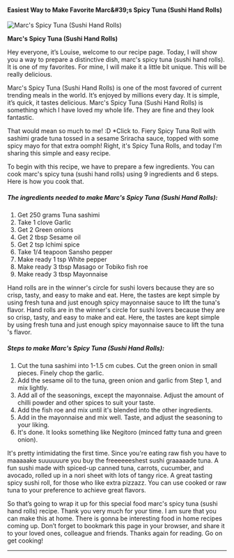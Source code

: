             

#### Easiest Way to Make Favorite Marc&amp;#39;s Spicy Tuna (Sushi Hand Rolls)

![Marc's Spicy Tuna (Sushi Hand Rolls)](https://img-global.cpcdn.com/recipes/5038719003262976/751x532cq70/marcs-spicy-tuna-sushi-hand-rolls-recipe-main-photo.jpg)

**Marc's Spicy Tuna (Sushi Hand Rolls)**

Hey everyone, it’s Louise, welcome to our recipe page. Today, I will show you a way to prepare a distinctive dish, marc's spicy tuna (sushi hand rolls). It is one of my favorites. For mine, I will make it a little bit unique. This will be really delicious.

Marc's Spicy Tuna (Sushi Hand Rolls) is one of the most favored of current trending meals in the world. It’s enjoyed by millions every day. It is simple, it’s quick, it tastes delicious. Marc's Spicy Tuna (Sushi Hand Rolls) is something which I have loved my whole life. They are fine and they look fantastic.

That would mean so much to me! :D \*Click to. Fiery Spicy Tuna Roll with sashimi grade tuna tossed in a sesame Sriracha sauce, topped with some spicy mayo for that extra oomph! Right, it's Spicy Tuna Rolls, and today I'm sharing this simple and easy recipe.

To begin with this recipe, we have to prepare a few ingredients. You can cook marc's spicy tuna (sushi hand rolls) using 9 ingredients and 6 steps. Here is how you cook that.

##### The ingredients needed to make Marc's Spicy Tuna (Sushi Hand Rolls):

1.  Get 250 grams Tuna sashimi
2.  Take 1 clove Garlic
3.  Get 2 Green onions
4.  Get 2 tbsp Sesame oil
5.  Get 2 tsp Ichimi spice
6.  Take 1/4 teapoon Sansho pepper
7.  Make ready 1 tsp White pepper
8.  Make ready 3 tbsp Masago or Tobiko fish roe
9.  Make ready 3 tbsp Mayonnaise

Hand rolls are in the winner's circle for sushi lovers because they are so crisp, tasty, and easy to make and eat. Here, the tastes are kept simple by using fresh tuna and just enough spicy mayonnaise sauce to lift the tuna's flavor. Hand rolls are in the winner's circle for sushi lovers because they are so crisp, tasty, and easy to make and eat. Here, the tastes are kept simple by using fresh tuna and just enough spicy mayonnaise sauce to lift the tuna 's flavor.

##### Steps to make Marc's Spicy Tuna (Sushi Hand Rolls):

1.  Cut the tuna sashimi into 1-1.5 cm cubes. Cut the green onion in small pieces. Finely chop the garlic.
2.  Add the sesame oil to the tuna, green onion and garlic from Step 1, and mix lightly.
3.  Add all of the seasonings, except the mayonnaise. Adjust the amount of chilli powder and other spices to suit your taste.
4.  Add the fish roe and mix until it's blended into the other ingredients.
5.  Add in the mayonnaise and mix well. Taste, and adjust the seasoning to your liking.
6.  It's done. It looks something like Negitoro (minced fatty tuna and green onion).

It's pretty intimidating the first time. Since you're eating raw fish you have to maaaaake suuuuuure you buy the freeeeeeshest sushi graaaaade tuna. A fun sushi made with spiced-up canned tuna, carrots, cucumber, and avocado, rolled up in a nori sheet with lots of tangy rice. A great tasting spicy sushi roll, for those who like extra pizzazz. You can use cooked or raw tuna to your preference to achieve great flavors.

So that’s going to wrap it up for this special food marc's spicy tuna (sushi hand rolls) recipe. Thank you very much for your time. I am sure that you can make this at home. There is gonna be interesting food in home recipes coming up. Don’t forget to bookmark this page in your browser, and share it to your loved ones, colleague and friends. Thanks again for reading. Go on get cooking!

* * *